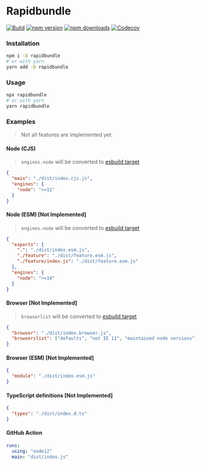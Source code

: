 # Rapidbundle

[![Build](https://github.com/umidbekk/rapidbundle/workflows/Main/badge.svg)](https://github.com/umidbekk/rapidbundle/actions/workflows/main.yml)
[![npm version](https://img.shields.io/npm/v/rapidbundle.svg)](https://www.npmjs.com/package/rapidbundle)
[![npm downloads](https://img.shields.io/npm/dm/rapidbundle.svg)](https://www.npmjs.com/package/rapidbundle)
[![Codecov](https://img.shields.io/codecov/c/gh/umidbekk/rapidbundle.svg)](https://codecov.io/gh/umidbekk/rapidbundle)

### Installation

```bash
npm i -D rapidbundle
# or with yarn
yarn add -D rapidbundle
```

### Usage

```bash
npx rapidbundle
# or with yarn
yarn rapidbundle
```

### Examples

> Not all features are implemented yet.

#### Node (CJS)

> `engines.node` will be converted to [esbuild target](https://esbuild.github.io/api/#target)

```json
{
  "main": "./dist/index.cjs.js",
  "engines": {
    "node": ">=12"
  }
}
```

#### Node (ESM) [Not Implemented]

> `engines.node` will be converted to [esbuild target](https://esbuild.github.io/api/#target)

```json
{
  "exports": {
    ".": "./dist/index.esm.js",
    "./feature": "./dist/feature.esm.js",
    "./feature/index.js": "./dist/feature.esm.js"
  },
  "engines": {
    "node": ">=14"
  }
}
```

#### Browser [Not Implemented]

> `browserlist` will be converted to [esbuild target](https://esbuild.github.io/api/#target)

```json
{
  "browser": "./dist/index.browser.js",
  "browserslist": ["defaults", "not IE 11", "maintained node versions"]
}
```

#### Browser (ESM) [Not Implemented]

```json
{
  "module": "./dist/index.esm.js"
}
```

#### TypeScript definitions [Not Implemented]

```json
{
  "types": "./dist/index.d.ts"
}
```

#### GitHub Action

```yaml
runs:
  using: "node12"
  main: "dist/index.js"
```
